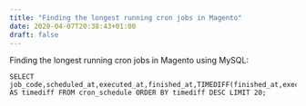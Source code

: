 ```yaml
---
title: "Finding the longest running cron jobs in Magento"
date: 2020-04-07T20:38:43+01:00
draft: false
---
```


Finding the longest running cron jobs in Magento using MySQL:

```
SELECT job_code,scheduled_at,executed_at,finished_at,TIMEDIFF(finished_at,executed_at) AS timediff FROM cron_schedule ORDER BY timediff DESC LIMIT 20;
```
